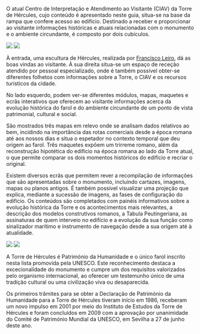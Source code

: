 O atual Centro de Interpretação e Atendimento ao Visitante (CIAV) da Torre de Hércules, cujo conteúdo é apresentado neste guia, situa-se na base da rampa que confere acesso ao edifício. Destinado a receber e proporcionar ao visitante informações históricas e atuais relacionadas com o monumento e o ambiente circundante, é composto por dois cubículos.

<div class="photoset-grid" data-layout="2">
<a href="http://ciav.s3.amazonaws.com/img/_DSC3302.jpg" class="fresco" data-fresco-group="article" data-fresco-caption=""><img src="http://ciav.s3.amazonaws.com/img/_DSC3302.jpg"></a>
<a href="http://ciav.s3.amazonaws.com/img/panorama.jpg" class="fresco" data-fresco-group="article" data-fresco-caption=""><img src="http://ciav.s3.amazonaws.com/img/panorama.jpg"></a>
</div>

À entrada, uma escultura de Hércules, realizada por [Francisco Leiro](http://pt.wikipedia.org/wiki/Francisco_Leiro), dá as boas vindas ao visitante. À sua direita situa-se um espaço de receção atendido por pessoal especializado, onde é também possível obter-se diferentes folhetos com informações sobre a Torre, o CIAV e os recursos turísticos da cidade.

No lado esquerdo, podem ver-se diferentes módulos, mapas, maquetes e ecrãs interativos que oferecem ao visitante informações acerca da evolução histórica do farol e do ambiente circundante de um ponto de vista patrimonial, cultural e social.

São mostrados três mapas em relevo onde se analisam dados relativos ao bem, incidindo na importância das rotas comerciais desde a época romana até aos nossos dias e situa o espetador no contexto temporal que deu origem ao farol. Três maquetes expõem um trirreme romano, além da reconstrução hipotética do edifício na época romana ao lado da Torre atual, o que permite comparar os dois momentos históricos do edifício e recriar o original.

Existem diversos ecrãs que permitem rever a recompilação de informações que são apresentadas sobre o monumento, incluindo cartazes, imagens, mapas ou planos antigos. É também possível visualizar uma projeção que explica, mediante a sucessão de imagens, as fases de configuração do edifício. Os conteúdos são completados com painéis informativos sobre a evolução histórica da Torre e os acontecimentos mais relevantes, a descrição dos modelos construtivos romanos, a Tabula Peutingeriana, as assinaturas de quem interveio no edifício e a evolução da sua função como sinalizador marítimo e instrumento de navegação desde a sua origem até à atualidade.

<div class="photoset-grid" data-layout="2">
<a href="http://ciav.s3.amazonaws.com/img/_DSC5560.jpg" class="fresco" data-fresco-group="article" data-fresco-caption=""><img src="http://ciav.s3.amazonaws.com/img/_DSC5560.jpg"></a>
<a href="http://ciav.s3.amazonaws.com/img/_DSC3206.jpg" class="fresco" data-fresco-group="article" data-fresco-caption=""><img src="http://ciav.s3.amazonaws.com/img/_DSC3206.jpg"></a>
</div>

A Torre de Hércules é Património da Humanidade e o único farol inscrito nesta lista promovida pela UNESCO. Este reconhecimento destaca a excecionalidade do monumento e cumpre um dos requisitos valorizados pelo organismo internacional, ao oferecer um testemunho único de uma tradição cultural ou uma civilização
viva ou desaparecida.

Os primeiros trâmites para se obter a Declaração de Património da Humanidade para a Torre de Hércules tiveram início em 1986, receberam um novo impulso em 2001 por meio do Instituto de Estudos da Torre de Hércules e foram concluídos em 2009 com a aprovação por unanimidade do Comité de Património Mundial da UNESCO, em Sevilha a 27 de junho deste ano.
